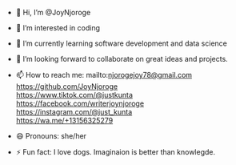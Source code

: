 - 👋 Hi, I’m @JoyNjoroge
- 👀 I’m interested in coding
- 🌱 I’m currently learning software development and data science
- 💞️ I’m looking forward to collaborate on great ideas and projects.
- 📫 How to reach me:
           mailto:njorogejoy78@gmail.com                      
           https://github.com/JoyNjoroge                         
           https://www.tiktok.com/@justkunta                          
           https://facebook.com/writerjoynjoroge
            https://instagram.com/@just_kunta                          
            https://wa.me/+13156325279    

- 😄 Pronouns: she/her
- ⚡ Fun fact: I love dogs. Imaginaion is better than knowlegde.
<!---
JoyNjoroge/JoyNjoroge is a ✨ special ✨ repository because its `README.md` (this file) appears on your GitHub profile.
You can click the Preview link to take a look at your changes.
--->

